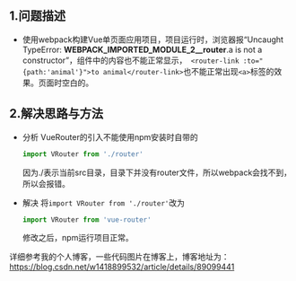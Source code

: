 ## 1.问题描述

- 使用webpack构建Vue单页面应用项目，项目运行时，浏览器报“Uncaught TypeError: __WEBPACK_IMPORTED_MODULE_2__router__.a is not a constructor”，组件中的内容也不能正常显示，` <router-link :to="{path:'animal'}">to animal</router-link>`也不能正常出现`<a>`标签的效果。页面时空白的。
	
## 2.解决思路与方法
- 分析
VueRouter的引入不能使用npm安装时自带的

	```javascript
	import VRouter from './router'
	```
	因为./表示当前src目录，目录下并没有router文件，所以webpack会找不到，所以会报错。
- 解决
将`import VRouter from './router'`改为

	```javascript
	import VRouter from 'vue-router'
	```
	修改之后，npm运行项目正常。
	
	
详细参考我的个人博客，一些代码图片在博客上，博客地址为： https://blog.csdn.net/w1418899532/article/details/89099441